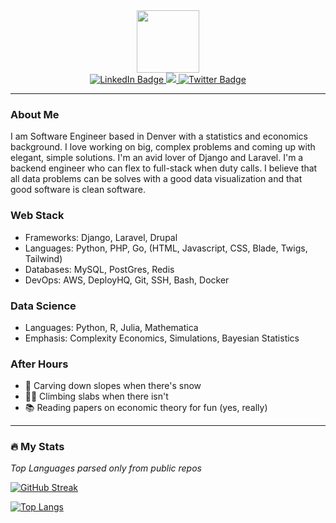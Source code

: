 <div id="header" align="center">
  <img src="https://media.giphy.com/media/tjB3vFph3TNPUJjVpn/giphy.gif" width="100"/>
  <div id="badges">
    <a href="https://www.linkedin.com/in/ben-dempe-a95489130/" target="_BLANK">
      <img src="https://img.shields.io/badge/LinkedIn-blue?style=for-the-badge&logo=linkedin&logoColor=white" alt="LinkedIn Badge"/>
    </a>
    <a href="https://stackexchange.com/users/5004094/bdempe?tab=accounts" target="_BLANK">
      <img src="https://img.shields.io/stackexchange/stackoverflow/r/10567650?color=orange&label=reputation&logo=stackoverflow&style=for-the-badge&cacheSeconds=86400 "/>
    </a>
    <a href="https://twitter.com/dempe_ben" target="_BLANK">
      <img src="https://img.shields.io/badge/Twitter-blue?style=for-the-badge&logo=twitter&logoColor=white" alt="Twitter Badge"/>
    </a>
  </div>
  <img src="https://komarev.com/ghpvc/?username=bdempe18&style=flat-square&color=blue" alt=""/>
</div>
 
 ---
 
 ### About Me
I am Software Engineer based in Denver with a statistics and economics background. I love working on big, complex problems and coming up with elegant, simple solutions. I'm an avid lover of Django and Laravel. I'm a backend engineer who can flex to full-stack when duty calls. I believe that all data problems can be solves with a good data visualization and that good software is clean software.

### Web Stack
  - Frameworks: Django, Laravel, Drupal
  - Languages: Python, PHP, Go, (HTML, Javascript, CSS, Blade, Twigs, Tailwind)
  - Databases: MySQL, PostGres, Redis
  - DevOps: AWS, DeployHQ, Git, SSH, Bash, Docker

### Data Science
  - Languages: Python, R, Julia, Mathematica
  - Emphasis: Complexity Economics, Simulations, Bayesian Statistics

### After Hours
  - 🎿 Carving down slopes when there's snow
  - 🧗‍♂️ Climbing slabs when there isn't
  - 📚 Reading papers on economic theory for fun (yes, really)
---

### 🔥 My Stats
_Top Languages parsed only from public repos_

[![GitHub Streak](http://github-readme-streak-stats.herokuapp.com?user=bdempe18&theme=dark&background=000000)](https://git.io/streak-stats)

[![Top Langs](https://github-readme-stats.vercel.app/api/top-langs/?username=bdempe18&layout=compact&theme=vision-friendly-dark)](https://github.com/anuraghazra/github-readme-stats)

